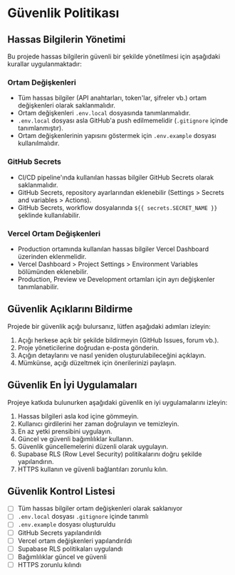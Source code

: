 # Güvenlik Politikası

## Hassas Bilgilerin Yönetimi

Bu projede hassas bilgilerin güvenli bir şekilde yönetilmesi için aşağıdaki kurallar uygulanmaktadır:

### Ortam Değişkenleri

- Tüm hassas bilgiler (API anahtarları, token'lar, şifreler vb.) ortam değişkenleri olarak saklanmalıdır.
- Ortam değişkenleri `.env.local` dosyasında tanımlanmalıdır.
- `.env.local` dosyası asla GitHub'a push edilmemelidir (`.gitignore` içinde tanımlanmıştır).
- Ortam değişkenlerinin yapısını göstermek için `.env.example` dosyası kullanılmalıdır.

### GitHub Secrets

- CI/CD pipeline'ında kullanılan hassas bilgiler GitHub Secrets olarak saklanmalıdır.
- GitHub Secrets, repository ayarlarından eklenebilir (Settings > Secrets and variables > Actions).
- GitHub Secrets, workflow dosyalarında `${{ secrets.SECRET_NAME }}` şeklinde kullanılabilir.

### Vercel Ortam Değişkenleri

- Production ortamında kullanılan hassas bilgiler Vercel Dashboard üzerinden eklenmelidir.
- Vercel Dashboard > Project Settings > Environment Variables bölümünden eklenebilir.
- Production, Preview ve Development ortamları için ayrı değişkenler tanımlanabilir.

## Güvenlik Açıklarını Bildirme

Projede bir güvenlik açığı bulursanız, lütfen aşağıdaki adımları izleyin:

1. Açığı herkese açık bir şekilde bildirmeyin (GitHub Issues, forum vb.).
2. Proje yöneticilerine doğrudan e-posta gönderin.
3. Açığın detaylarını ve nasıl yeniden oluşturulabileceğini açıklayın.
4. Mümkünse, açığı düzeltmek için önerilerinizi paylaşın.

## Güvenlik En İyi Uygulamaları

Projeye katkıda bulunurken aşağıdaki güvenlik en iyi uygulamalarını izleyin:

1. Hassas bilgileri asla kod içine gömmeyin.
2. Kullanıcı girdilerini her zaman doğrulayın ve temizleyin.
3. En az yetki prensibini uygulayın.
4. Güncel ve güvenli bağımlılıklar kullanın.
5. Güvenlik güncellemelerini düzenli olarak uygulayın.
6. Supabase RLS (Row Level Security) politikalarını doğru şekilde yapılandırın.
7. HTTPS kullanın ve güvenli bağlantıları zorunlu kılın.

## Güvenlik Kontrol Listesi

- [ ] Tüm hassas bilgiler ortam değişkenleri olarak saklanıyor
- [ ] `.env.local` dosyası `.gitignore` içinde tanımlı
- [ ] `.env.example` dosyası oluşturuldu
- [ ] GitHub Secrets yapılandırıldı
- [ ] Vercel ortam değişkenleri yapılandırıldı
- [ ] Supabase RLS politikaları uygulandı
- [ ] Bağımlılıklar güncel ve güvenli
- [ ] HTTPS zorunlu kılındı